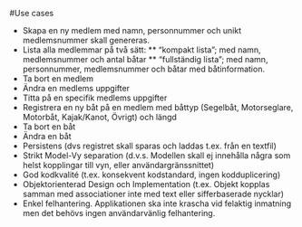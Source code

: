 #Use cases

* Skapa en ny medlem med namn, personnummer och unikt medlemsnummer skall genereras.
* Lista alla medlemmar på två sätt:
** “kompakt lista”; med namn, medlemsnummer och antal båtar
** “fullständig lista”; med namn, personnummer, medlemsnummer och båtar med båtinformation.
* Ta bort en medlem
* Ändra en medlems uppgifter
* Titta på en specifik medlems uppgifter
* Registrera en ny båt på en medlem med båttyp (Segelbåt, Motorseglare, Motorbåt, Kajak/Kanot, Övrigt) och längd
* Ta bort en båt
* Ändra en båt
* Persistens (dvs registret skall sparas och laddas t.ex. från en textfil)
* Strikt Model-Vy separation (d.v.s. Modellen skall ej innehålla några som helst kopplingar till vyn, eller användargränssnittet)
* God kodkvalité (t.ex. konsekvent kodstandard, ingen kodduplicering)
* Objektorienterad Design och Implementation (t.ex. Objekt kopplas samman med associationer inte med text eller sifferbaserade nycklar)
* Enkel felhantering. Applikationen ska inte krascha vid felaktig inmatning men det behövs ingen användarvänlig felhantering.